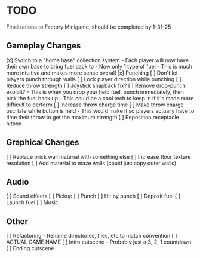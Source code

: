 # TODO

Finalizations to Factory Minigame, should be completed by 1-31-25

## Gameplay Changes
[x] Swtich to a "home base" collection system
	- Each player will now have their own base to bring fuel back to
	- Now only 1 type of fuel
	- This is much more intuitive and makes more sense overall
[x] Punching
	[ ] Don't let players punch through walls
	[ ] Lock player direction while punching
[ ] Reduce throw strength
[ ] Joystick snapback fix?
[ ] Remove drop-punch exploit?
	- This is when you drop your held fuel, punch immediately, then pick the fuel back up
	- This could be a cool tech to keep in if it's made more difficult to perform
[ ] Increase throw charge time
[ ] Make throw charge oscillate while button is held
	- This would make it so players actually have to time their throw to get the maximum strength
[ ] Reposition receptacle hitbox

## Graphical Changes
[ ] Replace brick wall material with something else
[ ] Increase floor texture resolution
[ ] Add material to maze walls (could just copy outer walls)

## Audio
[ ] Sound effects
	[ ] Pickup
	[ ] Punch
	[ ] Hit by punch
	[ ] Deposit fuel
	[ ] Launch fuel
[ ] Music

## Other
[ ] Refactoring
	- Rename directories, files, etc to match convention
[ ] ACTUAL GAME NAME
[ ] Intro cutscene
	- Probably just a 3, 2, 1 countdown
[ ] Ending cutscene
